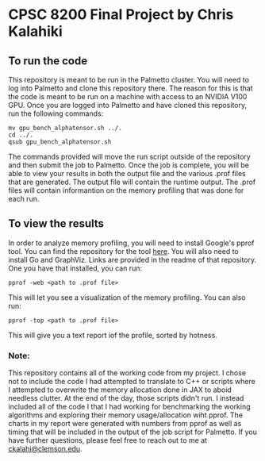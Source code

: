 # CPSC 8200 Final Project by Chris Kalahiki

## To run the code
This repository is meant to be run in the Palmetto cluster. You will need to log into Palmetto and clone this repository there. The reason for this is that the code is meant to be run on a machine with access to an NVIDIA V100 GPU. Once you are logged into Palmetto and have cloned this repository, run the following commands:
```
mv gpu_bench_alphatensor.sh ../.
cd ../.
qsub gpu_bench_alphatensor.sh
```
The commands provided will move the run script outside of the repository and then submit the job to Palmetto. Once the job is complete, you will be able to view your results in both the output file and the various .prof files that are generated. The output file will contain the runtime output. The .prof files will contain informantion on the memory profiling that was done for each run.

## To view the results
In order to analyze memory profiling, you will need to install Google's pprof tool. You can find the repository for the tool [here](https://github.com/google/pprof). You will also need to install Go and GraphViz. Links are provided in the readme of that repository. One you have that installed, you can run:
```
pprof -web <path to .prof file>
```
This will let you see a visualization of the memory profiling. You can also run:
```
pprof -top <path to .prof file>
```
This will give you a text report iof the profile, sorted by hotness.

### Note:
This repository contains all of the working code from my project. I chose not to include the code I had attempted to translate to C++ or scripts where I attempted to overwrite the memory allocation done in JAX to aboid needless clutter. At the end of the day, those scripts didn't run. I instead included all of the code I that I had working for benchmarking the working algorithms and exploring their memory usage/allocation wiht pprof. The charts in my report were generated with numbers from pprof as well as timing that will be included in the output of the job script for Palmetto. If you have further questions, please feel free to reach out to me at ckalahi@clemson.edu.